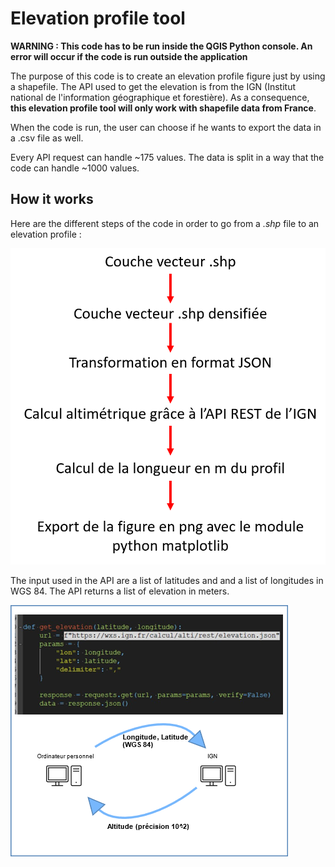 # Elevation profile tool

**WARNING : This code has to be run inside the QGIS Python console. An error will occur if the code is run outside the application**

The purpose of this code is to create an elevation profile figure just by using a shapefile. 
The API used to get the elevation is from the IGN (Institut national de l'information géographique et forestière).
As a consequence, **this elevation profile tool will only work with shapefile data from France**.


When the code is run, the user can choose if he wants to export the data in a .csv  file as well.

Every API request can handle ~175 values. The data is split in a way that the code can handle ~1000 values.

## How it works 

Here are the different steps of the code in order to go from a *.shp* file to an elevation profile :

![alt text](https://raw.githubusercontent.com/Noe1414/PyQGIS-Elevation-profile-tool/main/Images/ToolOperation.png)


The input used in the API are a list of latitudes and and a list of longitudes in WGS 84. The API returns a list of elevation in meters.

![alt text](https://raw.githubusercontent.com/Noe1414/PyQGIS-Elevation-profile-tool/main/Images/API_IGN.png)


